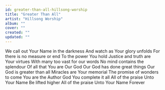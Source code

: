 ```yaml
---
id: greater-than-all-hillsong-worship
title: "Greater Than All"
artist: "Hillsong Worship"
album: ""
cover: ""
created: ""
updated: ""
---
```


We call out Your Name in the darkness
And watch as Your glory unfolds
For there is no measure or end
To the power You hold
Justice and truth are Your virtues
With many too vast for our words
No mind contains the splendour
Of all that You are
Our God
Our God has done great things
Our God is greater than all
Miracles are Your memorial
The promise of wonders to come
You are the Author
God You complete it all
All of the praise
Unto Your Name
Be lifted higher
All of the praise
Unto Your Name
Forever
